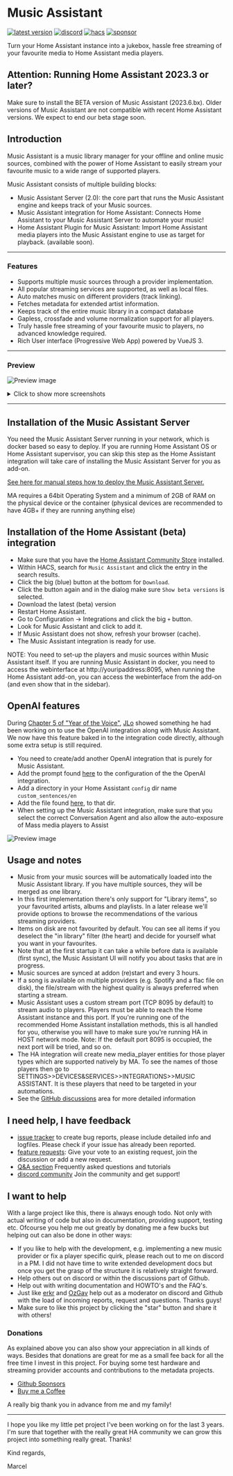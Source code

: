# Music Assistant

[![latest version](https://img.shields.io/github/release/music-assistant/hass-music-assistant?display_name=tag&include_prereleases&label=latest%20version)](https://github.com/music-assistant/hass-music-assistant/releases)
[![discord](https://img.shields.io/discord/753947050995089438?label=Chat&logo=discord)](https://discord.gg/kaVm8hGpne)
[![hacs](https://img.shields.io/badge/HACS-Default-41BDF5?label=HACS)](https://github.com/hacs/integration)
[![sponsor](https://img.shields.io/github/sponsors/music-assistant?label=sponsors)](https://github.com/sponsors/music-assistant)



Turn your Home Assistant instance into a jukebox, hassle free streaming of your favourite media to Home Assistant media players.

## Attention: Running Home Assistant 2023.3 or later?
Make sure to install the BETA version of Music Assistant (2023.6.bx). Older versions of Music Assistant are not compatible with recent Home Assistant versions. We expect to end our beta stage soon.


## Introduction

Music Assistant is a music library manager for your offline and online music sources, combined with the power of Home Assistant to easily stream your favourite music to a wide range of supported players.

Music Assistant consists of multiple building blocks:

- Music Assistant Server (2.0):  the core part that runs the Music Assistant engine and keeps track of your Music sources.
- Music Assistant integration for Home Assistant: Connects Home Assistant to your Music Assistant Server to automate your music!
- Home Assistant Plugin for Music Assistant: Import Home Assistant media players into the Music Assistant engine to use as target for playback. (available soon).

---

### Features

- Supports multiple music sources through a provider implementation.
- All popular streaming services are supported, as well as local files.
- Auto matches music on different providers (track linking).
- Fetches metadata for extended artist information.
- Keeps track of the entire music library in a compact database
- Gapless, crossfade and volume normalization support for all players.
- Truly hassle free streaming of your favourite music to players, no advanced knowledge required.
- Rich User interface (Progressive Web App) powered by VueJS 3.

---

### Preview

![Preview image](https://raw.githubusercontent.com/music-assistant/hass-music-assistant/main/screenshots/screen1.png)

<details>
<summary>Click to show more screenshots</summary>

![Preview image](https://raw.githubusercontent.com/music-assistant/hass-music-assistant/main/screenshots/screen3.png)

![Preview image](https://raw.githubusercontent.com/music-assistant/hass-music-assistant/main/screenshots/screen2.png)

![Preview image](https://raw.githubusercontent.com/music-assistant/hass-music-assistant/main/screenshots/screen4.png)

![Preview image](https://raw.githubusercontent.com/music-assistant/hass-music-assistant/main/screenshots/screen5.png)

</details>

---

## Installation of the Music Assistant Server

You need the Music Assistant Server running in your network, which is docker based so easy to deploy.
If you are running Home Assistant OS or Home Assistant supervisor, you can skip this step as the Home Assistant integration will take care of installing the Music Assistant Server for you as add-on.

[See here for manual steps how to deploy the Music Assistant Server.](https://github.com/music-assistant/server)

MA requires a 64bit Operating System and a minimum of 2GB of RAM on the physical device or the container (physical devices are recommended to have 4GB+ if they are running anything else)

## Installation of the Home Assistant (beta) integration

- Make sure that you have the [Home Assistant Community Store](https://hacs.xyz/) installed.
- Within HACS, search for `Music Assistant` and click the entry in the search results.
- Click the big (blue) button at the bottom for `Download`.
- Click the button again and in the dialog make sure `Show beta versions` is selected.
- Download the latest (beta) version
- Restart Home Assistant.
- Go to Configuration -> Integrations and click the big `+` button.
- Look for Music Assistant and click to add it.
- If Music Assistant does not show, refresh your browser (cache).
- The Music Assistant integration is ready for use.

NOTE: You need to set-up the players and music sources within Music Assistant itself.
If you are running Music Assistant in docker, you need to access the webinterface at http://youripaddress:8095, when running the Home Assistant add-on, you can access the webinterface from the add-on (and even show that in the sidebar).

## OpenAI features

During [Chapter 5 of "Year of the Voice"](https://www.youtube.com/live/djEkgoS5dDQ?si=pt8-qYH3PTpsnOq9&t=3699), [JLo](https://blog.jlpouffier.fr/chatgpt-powered-music-search-engine-on-a-local-voice-assistant/) showed something he had been working on to use the OpenAI integration along with Music Assistant. We now have this feature baked in to the integration code directly, although some extra setup is still required.
- You need to create/add another OpenAI integration that is purely for Music Assistant.
- Add the prompt found [here](https://github.com/jozefKruszynski/home-assistant-things/blob/main/blueprints/modified_prompt.txt) to the configuration of the the OpenAI integration.
- Add a directory in your Home Assistant `config` dir name `custom_sentences/en`
- Add the file found [here](https://github.com/music-assistant/hass-music-assistant/blob/main/custom_sentences/en/play_media_on_media_player.yaml), to that dir.
- When setting up the Music Assistant integration, make sure that you select the correct Conversation Agent and also
allow the auto-exposure of Mass media players to Assist

![Preview image](https://raw.githubusercontent.com/music-assistant/hass-music-assistant/main/screenshots/screen6.png)

## Usage and notes

- Music from your music sources will be automatically loaded into the Music Assistant library. If you have multiple sources, they will be merged as one library.
- In this first implementation there's only support for "Library items", so your favourited artists, albums and playlists. In a later release we'll provide options to browse the recommendations of the various streaming providers.
- Items on disk are not favourited by default. You can see all items if you deselect the "in library" filter (the heart) and decide for yourself what you want in your favourites.
- Note that at the first startup it can take a while before data is available (first sync), the Music Assistant UI will notify you about tasks that are in progress.
- Music sources are synced at addon (re)start and every 3 hours.
- If a song is available on multiple providers (e.g. Spotify and a flac file on disk), the file/stream with the highest quality is always preferred when starting a stream.
- Music Assistant uses a custom stream port (TCP 8095 by default) to stream audio to players. Players must be able to reach the Home Assistant instance and this port. If you're running one of the recommended Home Assistant installation methods, this is all handled for you, otherwise you will have to make sure you're running HA in HOST network mode. Note: If the default port 8095 is occupied, the next port will be tried, and so on.
- The HA integration will create new media_player entities for those player types which are supported natively by MA. To see the names of those players then go to SETTINGS>>DEVICES&SERVICES>>INTEGRATIONS>>MUSIC ASSISTANT. It is these players that need to be targeted in your automations.
- See the [GitHub discussions](https://github.com/orgs/music-assistant/discussions) area for more detailed information

## I need help, I have feedback

- [issue tracker](https://github.com/music-assistant/hass-music-assistant/issues) to create bug reports, please include detailed info and logfiles. Please check if your issue has already been reported.
- [feature requests](https://github.com/music-assistant/hass-music-assistant/discussions/categories/feature-requests-and-ideas): Give your vote to an existing request, join the discussion or add a new request.
- [Q&A section](https://github.com/music-assistant/hass-music-assistant/discussions/categories/q-a-faq) Frequently asked questions and tutorials
- [discord community](https://discord.gg/kaVm8hGpne) Join the community and get support!

## I want to help

With a large project like this, there is always enough todo. Not only with actual writing of code but also in documentation, providing support, testing etc. Ofcourse you help me out greatly by donating me a few bucks but helping out can also be done in other ways:

- If you like to help with the development, e.g. implementing a new music provider or fix a player specific quirk, please reach out to me on discord in a PM. I did not have time to write extended development docs but once you get the grasp of the structure it is relatively straight forward.
- Help others out on discord or within the discussions part of Github.
- Help out with writing documentation and HOWTO's and the FAQ's.
- Just like [erkr](https://github.com/erkr) and [OzGav](https://github.com/OzGav) help out as a moderator on discord and Github with the load of incoming reports, request and questions. Thanks guys!
- Make sure to like this project by clicking the "star" button and share it with others!

### Donations

As explained above you can also show your appreciation in all kinds of ways. Besides that donations are great for me as a small fee back for all the free time I invest in this project. For buying some test hardware and streaming provider accounts and contributions to the metadata projects.

- [Github Sponsors](https://github.com/music-assistant)
- [Buy me a Coffee](https://www.buymeacoffee.com/marcelveldt)

A really big thank you in advance from me and my family!

___________________________________________

I hope you like my little pet project I've been working on for the last 3 years.
I'm sure that together with the really great HA community we can grow this project into something really great. Thanks!

Kind regards,

Marcel
